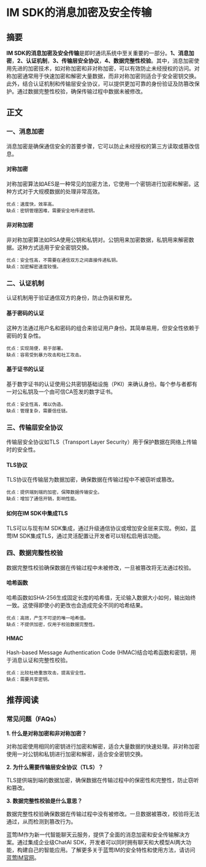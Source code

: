 # IM SDK的消息加密及安全传输

## 摘要

**IM SDK的消息加密及安全传输**是即时通讯系统中至关重要的一部分。**1、消息加密**，**2、认证机制**，**3、传输层安全协议**，**4、数据完整性校验**。其中，消息加密使用先进的加密技术，如对称加密和非对称加密，可以有效防止未经授权的访问。对称加密通常用于快速加密和解密大量数据，而非对称加密则适合于安全密钥交换。此外，结合认证机制和传输层安全协议，可以提供更加可靠的身份验证及防篡改保护。通过数据完整性校验，确保传输过程中数据未被修改。

## 正文

### 一、消息加密

消息加密是确保通信安全的首要步骤，它可以防止未经授权的第三方读取或篡改信息。

#### 对称加密

对称加密算法如AES是一种常见的加密方法，它使用一个密钥进行加密和解密。这种方式对于大规模数据的处理非常高效。

```plaintext
优点：速度快，效率高。
缺点：密钥管理困难，需要安全地传递密钥。
```

#### 非对称加密

非对称加密算法如RSA使用公钥和私钥对。公钥用来加密数据，私钥用来解密数据。这种方式适用于安全密钥交换。

```plaintext
优点：安全性高，不需要在通信双方之间直接传递私钥。
缺点：加密解密速度较慢。
```

### 二、认证机制

认证机制用于验证通信双方的身份，防止伪装和冒充。

#### 基于密码的认证

这种方法通过用户名和密码的组合来验证用户身份。其简单易用，但安全性依赖于密码的复杂性。

```plaintext
优点：实现简便，易于部署。
缺点：容易受到暴力攻击和社工攻击。
```

#### 基于证书的认证

基于数字证书的认证使用公共密钥基础设施（PKI）来确认身份。每个参与者都有一对公私钥及一个由可信CA签发的数字证书。

```plaintext
优点：安全性高，难以伪造。
缺点：管理复杂，需要信任链。
```

### 三、传输层安全协议

传输层安全协议如TLS（Transport Layer Security）用于保护数据在网络上传输时的安全性。

#### TLS协议

TLS协议在传输层为数据加密，确保数据在传输过程中不被窃听或篡改。

```plaintext
优点：提供端到端的加密，保障数据传输安全。
缺点：增加了通信开销，影响性能。
```

#### 如何在IM SDK中集成TLS

TLS可以与现有IM SDK集成，通过升级通信协议或增加安全层来实现。例如，蓝莺IM SDK集成TLS，通过灵活配置让开发者可以轻松启用该功能。

### 四、数据完整性校验

数据完整性校验确保数据在传输过程中未被修改，一旦被篡改将无法通过校验。

#### 哈希函数

哈希函数如SHA-256生成固定长度的哈希值，无论输入数据大小如何，输出始终一致。这使得即使小的更改也会造成完全不同的哈希结果。

```plaintext
优点：高效，产生不可逆的唯一哈希值。
缺点：不提供加密，仅用于校验数据完整性。
```

#### HMAC

Hash-based Message Authentication Code (HMAC)结合哈希函数和密钥，用于消息认证和完整性校验。

```plaintext
优点：比较杜绝重放攻击，提高安全性。
缺点：需要共享密钥。
```

## 推荐阅读

### 常见问题（FAQs）

**1. 什么是对称加密和非对称加密？**

对称加密使用相同的密钥进行加密和解密，适合大量数据的快速处理。非对称加密使用一对公钥和私钥进行加密和解密，适合安全密钥交换。

**2. 为什么需要传输层安全协议（TLS）？**

TLS提供端到端的数据加密，确保数据在传输过程中的保密性和完整性，防止窃听和篡改。

**3. 数据完整性校验是什么意思？**

数据完整性校验确保数据在传输过程中没有被修改。一旦数据被篡改，校验将无法通过，从而检测到篡改行为。

蓝莺IM作为新一代智能聊天云服务，提供了全面的消息加密和安全传输解决方案。通过集成企业级ChatAI SDK，开发者可以同时拥有聊天和大模型AI两大功能，构建自己的智能应用。了解更多关于蓝莺IM的安全特性和使用方法，请访问[蓝莺IM官网](https://www.lanyingim.com)。